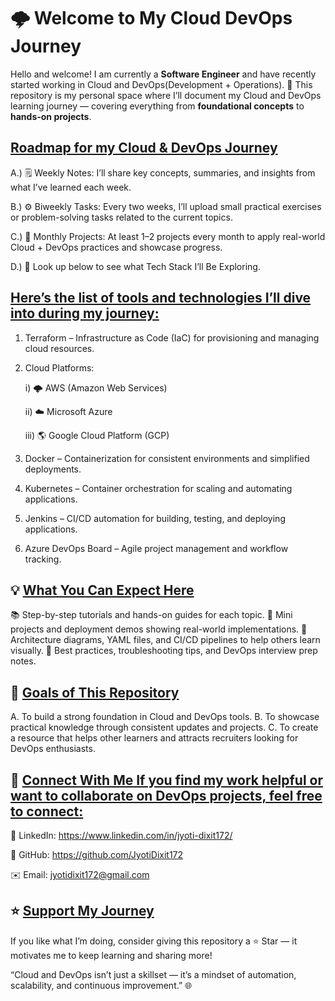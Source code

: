 # 🌩️ **Welcome to My Cloud DevOps Journey**

Hello and welcome! I am currently a **Software Engineer** and have recently started working in Cloud and DevOps(Development + Operations).
👋 This repository is my personal space where I’ll document my Cloud and DevOps learning journey — covering everything from **foundational concepts** to **hands-on projects**.

## <ins>Roadmap for my Cloud & DevOps Journey</ins>

  A.) 🗒️ Weekly Notes: I’ll share key concepts, summaries, and insights from what I’ve learned each week.
  
  B.) ⚙️ Biweekly Tasks: Every two weeks, I’ll upload small practical exercises or problem-solving tasks related to the current topics.
  
  C.) 🚀 Monthly Projects: At least 1–2 projects every month to apply real-world Cloud + DevOps practices and showcase progress.
  
  D.) 🧠 Look up below to see what Tech Stack I’ll Be Exploring.

## <ins>Here’s the list of tools and technologies I’ll dive into during my journey:</ins>

  1. Terraform – Infrastructure as Code (IaC) for provisioning and managing cloud resources.
  
  2. Cloud Platforms:
  
      i) 🌩️ AWS (Amazon Web Services)
      
      ii) ☁️ Microsoft Azure
      
      iii) 🌎 Google Cloud Platform (GCP)
  
  3. Docker – Containerization for consistent environments and simplified deployments.
  
  4. Kubernetes – Container orchestration for scaling and automating applications.
  
  5. Jenkins – CI/CD automation for building, testing, and deploying applications.
  
  6. Azure DevOps Board – Agile project management and workflow tracking.
    
## 💡 <ins>What You Can Expect Here</ins>

📚 Step-by-step tutorials and hands-on guides for each topic. 
💼 Mini projects and deployment demos showing real-world implementations. 
🧩 Architecture diagrams, YAML files, and CI/CD pipelines to help others learn visually. 
🧠 Best practices, troubleshooting tips, and DevOps interview prep notes.

## 🌟 <ins>Goals of This Repository</ins>
  A. To build a strong foundation in Cloud and DevOps tools. 
  B. To showcase practical knowledge through consistent updates and projects. 
  C. To create a resource that helps other learners and attracts recruiters looking for DevOps enthusiasts.

## 🤝 <ins>Connect With Me If you find my work helpful or want to collaborate on DevOps projects, feel free to connect:</ins>

💼 LinkedIn: https://www.linkedin.com/in/jyoti-dixit172/

🐙 GitHub: https://github.com/JyotiDixit172

✉️ Email: jyotidixit172@gmail.com

## ⭐ <ins>Support My Journey</ins>

If you like what I’m doing, consider giving this repository a ⭐ Star — it motivates me to keep learning and sharing more!

“Cloud and DevOps isn’t just a skillset — it’s a mindset of automation, scalability, and continuous improvement.” 🌐
